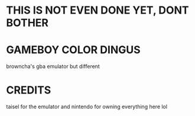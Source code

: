 # THIS IS NOT EVEN DONE YET, DONT BOTHER

# GAMEBOY COLOR DINGUS
browncha's gba emulator but different

# CREDITS
taisel for the emulator and nintendo for owning everything here lol
